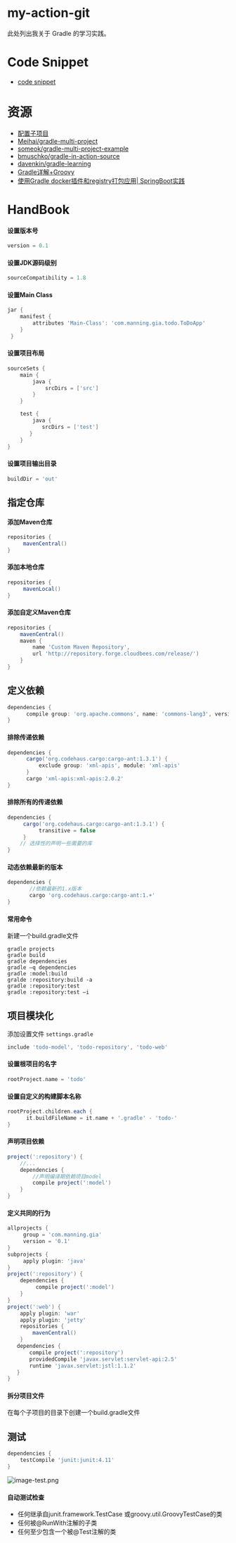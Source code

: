 # my-action-git

此处列出我关于 Gradle 的学习实践。

# Code Snippet
- [code snippet](code-snippet.md)

# 资源
- [配置子项目](http://wiki.jikexueyuan.com/project/gradleIn-action/configure-subproject.html)
- [Meihai/gradle-multi-project](https://github.com/Meihai/gradle-multi-project)
- [someok/gradle-multi-project-example](https://github.com/someok/gradle-multi-project-example/blob/master/readme.md)
- [bmuschko/gradle-in-action-source](https://github.com/bmuschko/gradle-in-action-source)
- [davenkin/gradle-learning](https://github.com/davenkin/gradle-learning)
- [Gradle详解+Groovy](https://blog.csdn.net/u014761700/article/details/51867939)
- [使用Gradle docker插件和registry打包应用| SpringBoot实践](https://www.jianshu.com/p/5b5c034e1da9)

# HandBook

#### 设置版本号
```groovy
version = 0.1
```

#### 设置JDK源码级别
```groovy
sourceCompatibility = 1.8
```

#### 设置Main Class
```groovy
jar {
    manifest {
        attributes 'Main-Class': 'com.manning.gia.todo.ToDoApp'
    }
 }
```

#### 设置项目布局
```groovy
sourceSets {
    main {
        java {
            srcDirs = ['src']
        }
    }

    test {
        java {
           srcDirs = ['test']
       }
    }
}
```

#### 设置项目输出目录
```groovy
buildDir = 'out'
```

## 指定仓库
#### 添加Maven仓库
```groovy
repositories {
     mavenCentral()
}
```

#### 添加本地仓库
```groovy
repositories {
     mavenLocal()
}
```

#### 添加自定义Maven仓库
```groovy
repositories {
    mavenCentral()
    maven {
        name 'Custom Maven Repository',
        url 'http://repository.forge.cloudbees.com/release/')
    }
}
```

## 定义依赖
```groovy
dependencies {
      compile group: 'org.apache.commons', name: 'commons-lang3', version: '3.1'
}
```

#### 排除传递依赖
```groovy
dependencies {
      cargo('org.codehaus.cargo:cargo-ant:1.3.1') {
          exclude group: 'xml-apis', module: 'xml-apis'
      } 
      cargo 'xml-apis:xml-apis:2.0.2'
}
```

#### 排除所有的传递依赖
```groovy
dependencies {
     cargo('org.codehaus.cargo:cargo-ant:1.3.1') {
          transitive = false
     } 
    // 选择性的声明一些需要的库
}
```

#### 动态依赖最新的版本
```groovy
dependencies {
       //依赖最新的1.x版本
       cargo 'org.codehaus.cargo:cargo-ant:1.+'
}
```

#### 常用命令
新建一个build.gradle文件
```
gradle projects
gradle build
gradle dependencies
gradle –q dependencies
gradle :model:build
gralde :repository:build -a
gradle :repository:test
gradle :repository:test –i
```

## 项目模块化
添加设置文件 `settings.gradle`
```groovy
include 'todo-model', 'todo-repository', 'todo-web'
```

#### 设置根项目的名字
```groovy
rootProject.name = 'todo'
```

#### 设置自定义的构建脚本名称
```groovy
rootProject.children.each {
      it.buildFileName = it.name + '.gradle' - 'todo-'
}
```

#### 声明项目依赖
```groovy
project(':repository') {
    //...
    dependencies {
        //声明编译期依赖项目model
        compile project(':model')
    }
}
```

#### 定义共同的行为
```groovy
allprojects {
     group = 'com.manning.gia'
     version = '0.1'
}
subprojects {
     apply plugin: 'java'
} 
project(':repository') {
    dependencies {
         compile project(':model')
    }
}
project(':web') {
    apply plugin: 'war'
    apply plugin: 'jetty'
    repositories {
        mavenCentral()
    }
   dependencies {
       compile project(':repository')
       providedCompile 'javax.servlet:servlet-api:2.5'
       runtime 'javax.servlet:jstl:1.1.2'
   }
}
```

#### 拆分项目文件
在每个子项目的目录下创建一个build.gradle文件

## 测试
```groovy
dependencies {
    testCompile 'junit:junit:4.11'
}
```

![image-test.png](pics/image-test.png)

#### 自动测试检查
- 任何继承自junit.framework.TestCase 或groovy.util.GroovyTestCase的类
- 任何被@RunWith注解的子类
- 任何至少包含一个被@Test注解的类